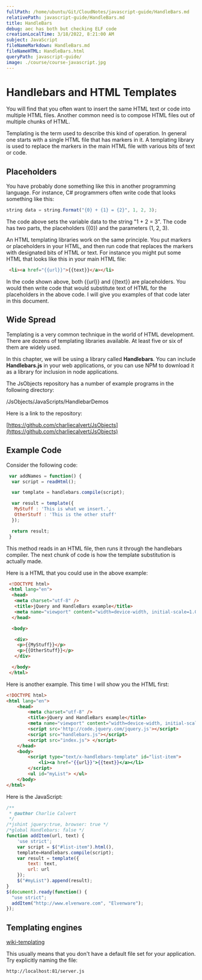 ```yaml
---
fullPath: /home/ubuntu/Git/CloudNotes/javascript-guide/HandleBars.md
relativePath: javascript-guide/HandleBars.md
title: HandleBars
debug: aec has both but checking ELF code
creationLocalTime: 3/18/2022, 8:21:00 AM
subject: JavaScript
fileNameMarkdown: HandleBars.md
fileNameHTML: HandleBars.html
queryPath: javascript-guide/
image: ./course/course-javascript.jpg
---
```


<!-- toc -->
<!-- tocstop -->

# Handlebars and HTML Templates

You will find that you often want to insert the same HTML text or code
into multiple HTML files. Another common need is to compose HTML files
out of multiple chunks of HTML.

Templating is the term used to describe this kind of operation. In general
one starts with a single HTML file that has markers in it. A templating
library is used to replace the markers in the main HTML file with
various bits of text or code.

## Placeholders

You have probably done something like this in another programming
language. For instance, C# programmers often write code that looks
something like this:

```javascript
string data = string.Format("{0} + {1} = {2}", 1, 2, 3);
```

The code above sets the variable data to the string "1 + 2 = 3". The
code has two parts, the placeholders ({0}) and the parameters (1, 2, 3).

An HTML templating libraries work on the same principle. You put
markers or placeholders in your HTML, and then run code that
replaces the markers with designated bits of HTML or text. For instance
you might put some HTML that looks like this in your main HTML file:

```html
 <li><a href="{{url}}">{{text}}</a></li>
```

In the code shown above, both {{url}} and {{text}} are placeholders.
You would then write code that would substitute text of HTML for the
placeholders in the above code. I will give you examples of that code
later in this document.

## Wide Spread

Templating is a very common technique in the world of HTML development.
There are dozens of templating libraries available. At least five or
six of them are widely used.

In this chapter, we will be using a library called **Handlebars**. You can include
**Handlebars.js** in your web applications, or you can use NPM to download
it as a library for inclusion in node applications.

The JsObjects repository has a number of example programs in the
following directory:

 /JsObjects/JavaScripts/HandlebarDemos

Here is a link to the repository:

[https://github.com/charliecalvert/JsObjects](https://github.com/charliecalvert/JsObjects)

## Example Code

Consider the following code:

```javascript
 var addNames = function() {
  var script = readHtml();

  var template = handlebars.compile(script);

  var result = template({
   MyStuff : 'This is what we insert.',
   OtherStuff : 'This is the other stuff'
  });

  return result;
 }
```

This method reads in an HTML file, then runs it through the handlebars
compiler. The next chunk of code is how the template substitution is
actually made.

Here is a HTML that you could use in the above example:

```html
 <!DOCTYPE html>
 <html lang="en">
  <head>
   <meta charset="utf-8" />
   <title>jQuery and HandleBars example</title>
   <meta name="viewport" content="width=device-width, initial-scale=1.0" />
  </head>

  <body>

   <div>
    <p>{{MyStuff}}</p>
    <p>{{OtherStuff}}</p>
   </div>

  </body>
 </html>
```

Here is another example. This time I will show you the HTML first:

```html
<!DOCTYPE html>
<html lang="en">
    <head>
        <meta charset="utf-8" />
        <title>jQuery and HandleBars example</title>   
        <meta name="viewport" content="width=device-width, initial-scale=1.0" />   
        <script src='http://code.jquery.com/jquery.js'></script>
        <script src="handlebars.js"></script>
        <script src="index.js"> </script>      
    </head>
    <body>
        <script type="text/x-handlebars-template" id="list-item">
            <li><a href="{{url}}">{{text}}</a></li>
        </script>
        <ul id="myList"> </ul>   
    </body>
</html>
```

Here is the JavaScript:

```javascript
/**
 * @author Charlie Calvert
 */
/*jshint jquery:true, browser: true */
/*global Handlebars: false */
function addItem(url, text) {
    'use strict';
    var script = $("#list-item").html(),    
    template=Handlebars.compile(script);    
    var result = template({
        text: text,
        url: url
    });    
    $("#myList").append(result);
}
$(document).ready(function() {
  "use strict";
  addItem("http://www.elvenware.com", "Elvenware");
});
```

## Templating engines

[wiki-templating](<https://github.com/joyent/node/wiki/modules#wiki-templating>)

This usually means that you don't have a default file set for your  application.
Try explicitly naming the file:

```html
http://localhost:81/server.js
```
